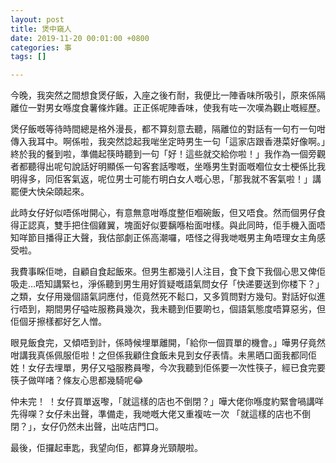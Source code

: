 ```yaml
---
layout: post
title: 煲中窺人
date: 2019-11-20 00:01:00 +0800
categories: 事
tags: []

---
```

今晚，我突然之間想食煲仔飯，入座之後冇耐，我便比一陣香味所吸引，原來係隔離位一對男女喺度食薯條炸雞。正正係呢陣香味，使我有咗一次嘆為觀止嘅經歷。

煲仔飯嘅等待時間總是格外漫長，都不算刻意去聽，隔離位的對話有一句冇一句咁傳入我耳中。啊係啦，我突然諗起我啱坐定時男生一句「這家店跟香港菜好像啊。」終於我的餐到啦，準備起筷時聽到一句「好！這些就交給你啦！」我作為一個旁觀者都聽得出呢句說話好明顯係一句客套話嚟嘅，坐喺男生對面嘅嗰位女士梗係比我明得多，同佢客氣返，呢位男士可能冇明白女人嘅心思，「那我就不客氣啦！」講罷便大快朵頤起來。

此時女仔好似唔係咁開心，有意無意咁喺度整佢嗰碗飯，但又唔食。然而個男仔食得正認真，雙手把住個雞翼，塊面好似要黐喺枱面咁樣。與此同時，佢手機入面唔知咩節目播得正大聲，我估部劇正係高潮囉，唔怪之得我哋嘅男主角唔理女主角感受啦。

我費事睬佢哋，自顧自食起飯來。但男生都幾引人注目，食下食下我個心思又俾佢吸走…唔知講緊乜，淨係聽到男生用好質疑嘅語氣問女仔「快递要送到你楼下？」之類，女仔用幾個語氣詞應付，佢竟然死不鬆口，又多質問對方幾句。對話好似進行唔到，期間男仔嗌咗服務員幾次，我未聽到佢要啲乜，個語氣態度唔算惡劣，但佢個牙擦樣都好乞人憎。

眼見飯食完，又傾唔到計，係時候埋單離開，「給你一個買單的機會。」嘩男仔竟然咁講我真係佩服佢啦！之但係我顧住食飯未見到女仔表情。未黑晒口面我都同佢姓！女仔去埋單，男仔又嗌服務員嚟，今次我聽到佢係要一次性筷子，經已食完要筷子做咩啫？條友心思都幾騎呢😂

仲未完！ ！女仔買單返嚟，「就這樣的店也不倒閉？」嘩大佬你喺度約緊會喎講咩先得㗎？女仔未出聲，準備走，我哋嘅大佬又重複咗一次 「就這樣的店也不倒閉？」，女仔仍然未出聲，出咗店門口。

最後，佢攞起車匙，我望向佢，都算身光頸靚啦。
